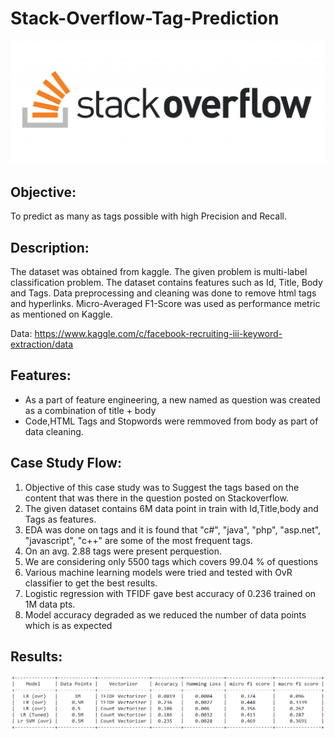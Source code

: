 # Stack-Overflow-Tag-Prediction
![stackoverflow](/images/stackoverflow.png)

## Objective:
To predict as many as tags possible with high Precision and Recall. 

## Description: 
The dataset was obtained from kaggle. The given problem is multi-label classification problem. The dataset contains features such as Id, Title, Body and Tags. Data preprocessing and cleaning was done to remove html tags and hyperlinks. Micro-Averaged F1-Score was used as performance metric as mentioned on Kaggle.

Data: https://www.kaggle.com/c/facebook-recruiting-iii-keyword-extraction/data 

## Features:

- As a part of feature engineering, a new named as question was created as a combination of title + body
- Code,HTML Tags and Stopwords were remmoved from body as part of data cleaning.


## Case Study Flow:

1. Objective of this case study was to Suggest the tags based on the content that was there in the question posted on Stackoverflow.
2. The given dataset contains 6M data point in train with Id,Title,body and Tags as features.
3. EDA was done on tags and it is found that "c#", "java", "php", "asp.net", "javascript", "c++" are some of the most frequent tags.
4. On an avg. 2.88 tags were present perquestion.
5. We are considering only 5500 tags which covers 99.04 % of questions
6. Various machine learning models were tried and tested with OvR classifier to get the best results.
7. Logistic regression with TFIDF gave best accuracy of 0.236 trained on 1M data pts.
8. Model accuracy degraded as we reduced the number of data points which is as expected

## Results:

![results](/images/results.PNG)

